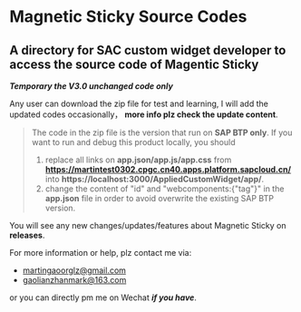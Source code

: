 # Magnetic Sticky Source Codes

## A directory for SAC custom widget developer to access the source code of Magentic Sticky

***Temporary the V3.0 unchanged code only***

Any user can download the zip file for test and learning, I will add the updated codes occasionally， **more info plz check the update content**.

> The code in the zip file is the version that run on **SAP BTP only**.
> If you want to run and debug this product locally, you should 
> 1. replace all links on **app.json/app.js/app.css** from **https://martintest0302.cpgc.cn40.apps.platform.sapcloud.cn/** into **https://localhost:3000/AppliedCustomWidget/app/**. 
> 2. change the content of "id" and "webcomponents:{"tag"}" in the **app.json** file in order to avoid overwrite the existing SAP BTP version. 

You will see any new changes/updates/features about Magnetic Sticky on **releases**.


For more information or help, plz contact me via:
* martingaoorglz@gmail.com
* gaolianzhanmark@163.com

or you can directly pm me on Wechat ***if you have***.

